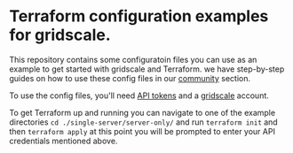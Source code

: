 # Terraform configuration examples for gridscale.

This repository contains some configuratoin files you can use as an example to get started with gridscale and Terraform. we have step-by-step guides on how to use these config files in our [community](https://gridscale.io/en/community/tutorials/) section.

To use the config files, you'll need [API tokens](https://my.gridscale.io/Easy/APIs/) and a [gridscale](https://my.gridscale.io/signup/) account.

To get Terraform up and running you can navigate to one of the example directories `cd ./single-server/server-only/` and run `terraform init` and then `terraform apply` at this point you will be prompted to enter your API credentials mentioned above.

